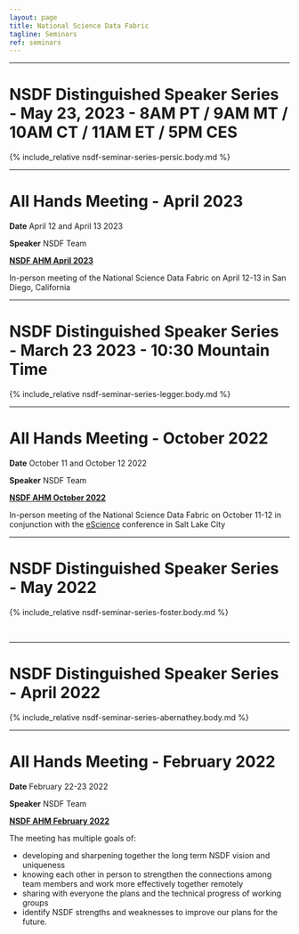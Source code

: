 ```yaml
---
layout: page
title: National Science Data Fabric
tagline: Seminars
ref: seminars
---
```


---
# NSDF Distinguished Speaker Series - May 23, 2023 - 8AM PT / 9AM MT / 10AM CT / 11AM ET / 5PM CES 
{% include_relative nsdf-seminar-series-persic.body.md %}

---
# All Hands Meeting - April 2023

**Date** April 12 and  April 13 2023

**Speaker** NSDF Team 

<a  href="nsdf-ahm-2023-04" >**NSDF AHM April 2023**</a>

In-person meeting of the National Science Data Fabric on April 12-13 in San Diego, California 


---

# NSDF Distinguished Speaker Series - March 23 2023 - 10:30 Mountain Time
{% include_relative nsdf-seminar-series-legger.body.md %}

---
# All Hands Meeting - October 2022

**Date** October 11 and October 12 2022

**Speaker** NSDF Team 

<a  href="nsdf-ahm-2022-10" >**NSDF AHM October 2022**</a>

In-person meeting of the National Science Data Fabric on October 11-12 in conjunction with the <a href='https://www.escience-conference.org/2022/'>eScience</a> conference in Salt Lake City 


---
# NSDF Distinguished Speaker Series - May 2022 
{% include_relative nsdf-seminar-series-foster.body.md %}


<br>

---
# NSDF Distinguished Speaker Series - April 2022 
{% include_relative nsdf-seminar-series-abernathey.body.md %}

---
# All Hands Meeting - February 2022

**Date** February 22-23 2022

**Speaker** NSDF Team

<a  href="nsdf-ahm-2022-02" >**NSDF AHM February 2022**</a>

The meeting has multiple goals of: 
- developing and sharpening together the long term NSDF vision and uniqueness
- knowing each other in person to strengthen the connections among team members and work more effectively together remotely
- sharing with everyone the plans and the technical progress of working groups
- identify NSDF strengths and weaknesses to improve our plans for the future. 


<br><br>



